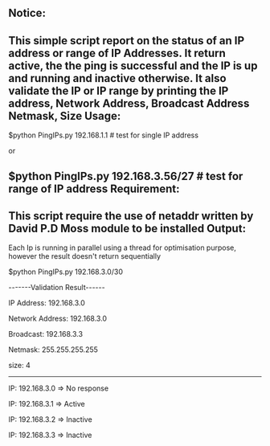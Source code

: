 Notice:
--------------------------------------------------------------------------
This simple script report on the status of an IP address or range of IP Addresses.
It return active, the the ping is successful and the IP is up and running and inactive otherwise.
It also validate the IP or IP range by printing the IP address, Network Address, Broadcast Address
   Netmask, Size
Usage:
------------------------------------------------------------------------
$python PingIPs.py 192.168.1.1 # test for single IP address

or

$python PingIPs.py 192.168.3.56/27 # test for range of IP address
Requirement:
----------------------------------------------------------------------
This script require the use of netaddr written by David P.D Moss module to be installed
Output:
----------------------------------------------------------------------------
Each Ip is running in parallel using a thread for optimisation purpose, however the result doesn't return sequentially

$python PingIPs.py 192.168.3.0/30

-------Validation Result------

IP Address: 192.168.3.0

Network Address: 192.168.3.0

Broadcast: 192.168.3.3

Netmask: 255.255.255.255

size: 4

--------------------------------
IP: 192.168.3.0 => No response

IP: 192.168.3.1 => Active

IP: 192.168.3.2 => Inactive

IP: 192.168.3.3 => Inactive
